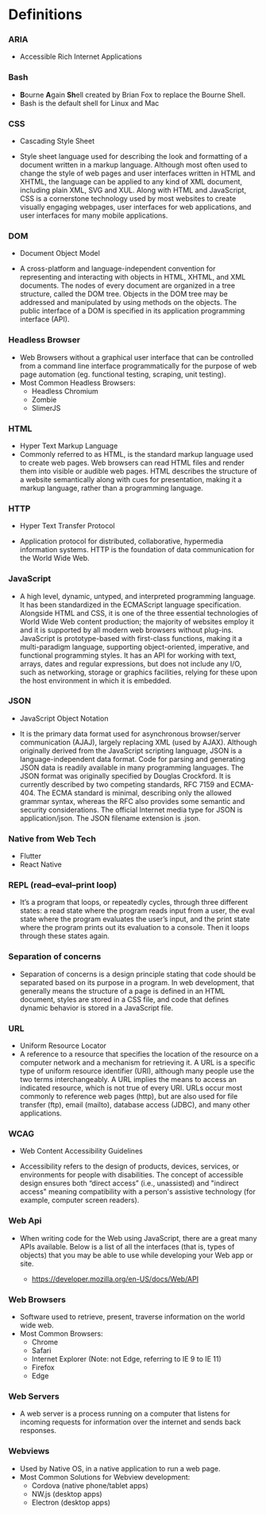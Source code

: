 # Definitions

### ARIA

- Accessible Rich Internet Applications

### Bash

- **B**ourne **A**gain **Sh**ell created by Brian Fox to replace the Bourne Shell.
- Bash is the default shell for Linux and Mac

### CSS

- Cascading Style Sheet

- Style sheet language used for describing the look and formatting of a document written in a markup language. Although most often used to change the style of web pages and user interfaces written in HTML and XHTML, the language can be applied to any kind of XML document, including plain XML, SVG and XUL. Along with HTML and JavaScript, CSS is a cornerstone technology used by most websites to create visually engaging webpages, user interfaces for web applications, and user interfaces for many mobile applications.

### DOM

- Document Object Model

- A cross-platform and language-independent convention for representing and interacting with objects in HTML, XHTML, and XML documents. The nodes of every document are organized in a tree structure, called the DOM tree. Objects in the DOM tree may be addressed and manipulated by using methods on the objects. The public interface of a DOM is specified in its application programming interface (API).

### Headless Browser

- Web Browsers without a graphical user interface that can be controlled from a command line interface programmatically for the purpose of web page automation (eg. functional testing, scraping, unit testing).
- Most Common Headless Browsers:
  - Headless Chromium
  - Zombie
  - SlimerJS

### HTML

- Hyper Text Markup Language
- Commonly referred to as HTML, is the standard markup language used to create web pages. Web browsers can read HTML files and render them into visible or audible web pages. HTML describes the structure of a website semantically along with cues for presentation, making it a markup language, rather than a programming language.

### HTTP

- Hyper Text Transfer Protocol

- Application protocol for distributed, collaborative, hypermedia information systems. HTTP is the foundation of data communication for the World Wide Web.

### JavaScript

- A high level, dynamic, untyped, and interpreted programming language. It has been standardized in the ECMAScript language specification. Alongside HTML and CSS, it is one of the three essential technologies of World Wide Web content production; the majority of websites employ it and it is supported by all modern web browsers without plug-ins. JavaScript is prototype-based with first-class functions, making it a multi-paradigm language, supporting object-oriented, imperative, and functional programming styles. It has an API for working with text, arrays, dates and regular expressions, but does not include any I/O, such as networking, storage or graphics facilities, relying for these upon the host environment in which it is embedded.

### JSON

- JavaScript Object Notation

- It is the primary data format used for asynchronous browser/server communication (AJAJ), largely replacing XML (used by AJAX). Although originally derived from the JavaScript scripting language, JSON is a language-independent data format. Code for parsing and generating JSON data is readily available in many programming languages. The JSON format was originally specified by Douglas Crockford. It is currently described by two competing standards, RFC 7159 and ECMA-404. The ECMA standard is minimal, describing only the allowed grammar syntax, whereas the RFC also provides some semantic and security considerations. The official Internet media type for JSON is application/json. The JSON filename extension is .json.

### Native from Web Tech

- Flutter
- React Native

### REPL (read–eval–print loop)

- It’s a program that loops, or repeatedly cycles, through three different states: a read state where the program reads input from a user, the eval state where the program evaluates the user’s input, and the print state where the program prints out its evaluation to a console. Then it loops through these states again.

### Separation of concerns
- Separation of concerns is a design principle stating that code should be separated based on its purpose in a program. In web development, that generally means the structure of a page is defined in an HTML document, styles are stored in a CSS file, and code that defines dynamic behavior is stored in a JavaScript file.

### URL

- Uniform Resource Locator
- A reference to a resource that specifies the location of the resource on a computer network and a mechanism for retrieving it. A URL is a specific type of uniform resource identifier (URI), although many people use the two terms interchangeably. A URL implies the means to access an indicated resource, which is not true of every URI. URLs occur most commonly to reference web pages (http), but are also used for file transfer (ftp), email (mailto), database access (JDBC), and many other applications.

### WCAG

- Web Content Accessibility Guidelines

- Accessibility refers to the design of products, devices, services, or environments for people with disabilities. The concept of accessible design ensures both “direct access” (i.e., unassisted) and "indirect access" meaning compatibility with a person's assistive technology (for example, computer screen readers).

### Web Api

- When writing code for the Web using JavaScript, there are a great many APIs available. Below is a list of all the interfaces (that is, types of objects) that you may be able to use while developing your Web app or site.

  - https://developer.mozilla.org/en-US/docs/Web/API

### Web Browsers

- Software used to retrieve, present, traverse information on the world wide web.
- Most Common Browsers:
  - Chrome
  - Safari
  - Internet Explorer (Note: not Edge, referring to IE 9 to IE 11)
  - Firefox
  - Edge

### Web Servers

- A web server is a process running on a computer that listens for incoming requests for information over the internet and sends back responses.

### Webviews

- Used by Native OS, in a native application to run a web page.
- Most Common Solutions for Webview development:
  - Cordova (native phone/tablet apps)
  - NW.js (desktop apps)
  - Electron (desktop apps)
